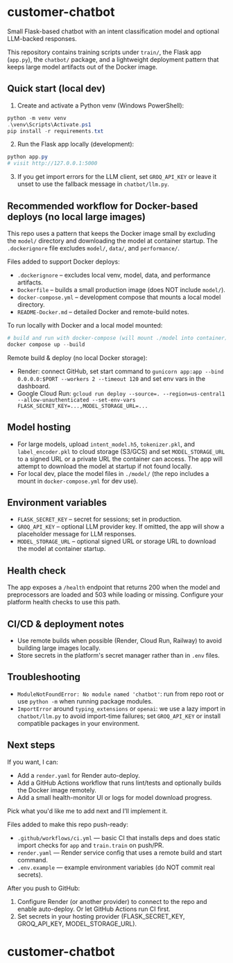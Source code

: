 # customer-chatbot

Small Flask-based chatbot with an intent classification model and optional LLM-backed responses.

This repository contains training scripts under `train/`, the Flask app (`app.py`), the `chatbot/` package, and a lightweight deployment pattern that keeps large model artifacts out of the Docker image.

## Quick start (local dev)

1. Create and activate a Python venv (Windows PowerShell):

```powershell
python -m venv venv
.\venv\Scripts\Activate.ps1
pip install -r requirements.txt
```

2. Run the Flask app locally (development):

```powershell
python app.py
# visit http://127.0.0.1:5000
```

3. If you get import errors for the LLM client, set `GROQ_API_KEY` or leave it unset to use the fallback message in `chatbot/llm.py`.

## Recommended workflow for Docker-based deploys (no local large images)

This repo uses a pattern that keeps the Docker image small by excluding the `model/` directory and downloading the model at container startup. The `.dockerignore` file excludes `model/`, `data/`, and `performance/`.

Files added to support Docker deploys:
- `.dockerignore` – excludes local venv, model, data, and performance artifacts.
- `Dockerfile` – builds a small production image (does NOT include `model/`).
- `docker-compose.yml` – development compose that mounts a local model directory.
- `README-Docker.md` – detailed Docker and remote-build notes.

To run locally with Docker and a local model mounted:

```powershell
# build and run with docker-compose (will mount ./model into container)
docker compose up --build
```

Remote build & deploy (no local Docker storage):
- Render: connect GitHub, set start command to `gunicorn app:app --bind 0.0.0.0:$PORT --workers 2 --timeout 120` and set env vars in the dashboard.
- Google Cloud Run: `gcloud run deploy --source=. --region=us-central1 --allow-unauthenticated --set-env-vars FLASK_SECRET_KEY=...,MODEL_STORAGE_URL=...`

## Model hosting

- For large models, upload `intent_model.h5`, `tokenizer.pkl`, and `label_encoder.pkl` to cloud storage (S3/GCS) and set `MODEL_STORAGE_URL` to a signed URL or a private URL the container can access. The app will attempt to download the model at startup if not found locally.
- For local dev, place the model files in `./model/` (the repo includes a mount in `docker-compose.yml` for dev use).

## Environment variables

- `FLASK_SECRET_KEY` – secret for sessions; set in production.
- `GROQ_API_KEY` – optional LLM provider key. If omitted, the app will show a placeholder message for LLM responses.
- `MODEL_STORAGE_URL` – optional signed URL or storage URL to download the model at container startup.

## Health check

The app exposes a `/health` endpoint that returns 200 when the model and preprocessors are loaded and 503 while loading or missing. Configure your platform health checks to use this path.

## CI/CD & deployment notes

- Use remote builds when possible (Render, Cloud Run, Railway) to avoid building large images locally.
- Store secrets in the platform's secret manager rather than in `.env` files.

## Troubleshooting

- `ModuleNotFoundError: No module named 'chatbot'`: run from repo root or use `python -m` when running package modules.
- `ImportError` around `typing_extensions` or `openai`: we use a lazy import in `chatbot/llm.py` to avoid import-time failures; set `GROQ_API_KEY` or install compatible packages in your environment.

## Next steps

If you want, I can:
- Add a `render.yaml` for Render auto-deploy.
- Add a GitHub Actions workflow that runs lint/tests and optionally builds the Docker image remotely.
- Add a small health-monitor UI or logs for model download progress.

Pick what you'd like me to add next and I’ll implement it.

Files added to make this repo push-ready:
- `.github/workflows/ci.yml` — basic CI that installs deps and does static import checks for `app` and `train.train` on push/PR.
- `render.yaml` — Render service config that uses a remote build and start command.
- `.env.example` — example environment variables (do NOT commit real secrets).

After you push to GitHub:
1. Configure Render (or another provider) to connect to the repo and enable auto-deploy. Or let GitHub Actions run CI first.
2. Set secrets in your hosting provider (FLASK_SECRET_KEY, GROQ_API_KEY, MODEL_STORAGE_URL).


# customer-chatbot